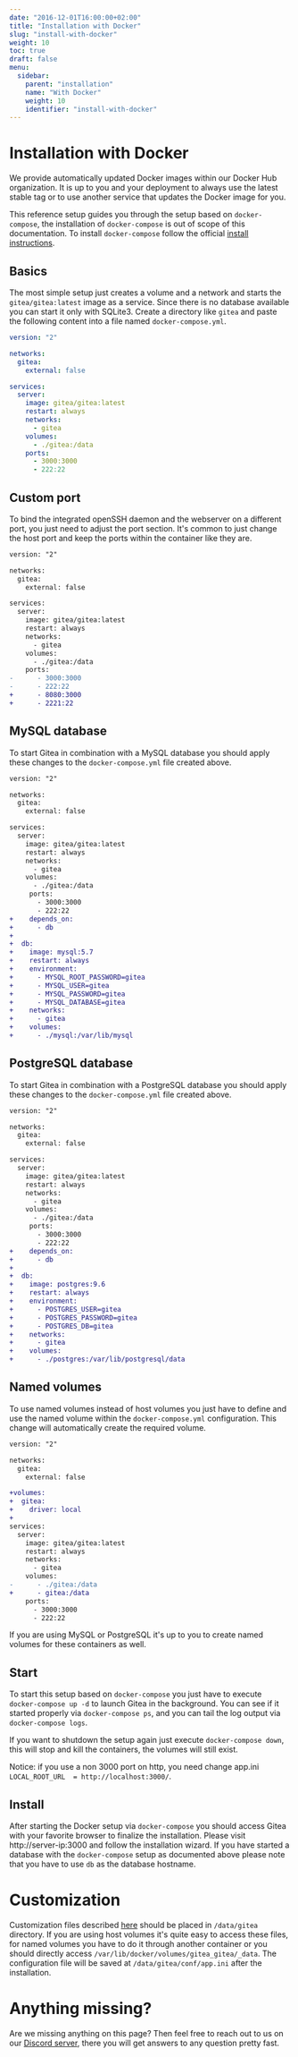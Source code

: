```yaml
---
date: "2016-12-01T16:00:00+02:00"
title: "Installation with Docker"
slug: "install-with-docker"
weight: 10
toc: true
draft: false
menu:
  sidebar:
    parent: "installation"
    name: "With Docker"
    weight: 10
    identifier: "install-with-docker"
---
```


# Installation with Docker

We provide automatically updated Docker images within our Docker Hub organization. It is up to you and your deployment to always use the latest stable tag or to use another service that updates the Docker image for you.

This reference setup guides you through the setup based on `docker-compose`, the installation of `docker-compose` is out of scope of this documentation. To install `docker-compose` follow the official [install instructions](https://docs.docker.com/compose/install/).

## Basics

The most simple setup just creates a volume and a network and starts the `gitea/gitea:latest` image as a service. Since there is no database available you can start it only with SQLite3. Create a directory like `gitea` and paste the following content into a file named `docker-compose.yml`.

```yaml
version: "2"

networks:
  gitea:
    external: false

services:
  server:
    image: gitea/gitea:latest
    restart: always
    networks:
      - gitea
    volumes:
      - ./gitea:/data
    ports:
      - 3000:3000
      - 222:22
```

## Custom port

To bind the integrated openSSH daemon and the webserver on a different port, you just need to adjust the port section. It's common to just change the host port and keep the ports within the container like they are.

```diff
version: "2"

networks:
  gitea:
    external: false

services:
  server:
    image: gitea/gitea:latest
    restart: always
    networks:
      - gitea
    volumes:
      - ./gitea:/data
    ports:
-      - 3000:3000
-      - 222:22
+      - 8080:3000
+      - 2221:22
```

## MySQL database

To start Gitea in combination with a MySQL database you should apply these changes to the `docker-compose.yml` file created above.

```diff
version: "2"

networks:
  gitea:
    external: false

services:
  server:
    image: gitea/gitea:latest
    restart: always
    networks:
      - gitea
    volumes:
      - ./gitea:/data
     ports:
       - 3000:3000
       - 222:22
+    depends_on:
+      - db
+
+  db:
+    image: mysql:5.7
+    restart: always
+    environment:
+      - MYSQL_ROOT_PASSWORD=gitea
+      - MYSQL_USER=gitea
+      - MYSQL_PASSWORD=gitea
+      - MYSQL_DATABASE=gitea
+    networks:
+      - gitea
+    volumes:
+      - ./mysql:/var/lib/mysql
```

## PostgreSQL database

To start Gitea in combination with a PostgreSQL database you should apply these changes to the `docker-compose.yml` file created above.

```diff
version: "2"

networks:
  gitea:
    external: false

services:
  server:
    image: gitea/gitea:latest
    restart: always
    networks:
      - gitea
    volumes:
      - ./gitea:/data
     ports:
       - 3000:3000
       - 222:22
+    depends_on:
+      - db
+
+  db:
+    image: postgres:9.6
+    restart: always
+    environment:
+      - POSTGRES_USER=gitea
+      - POSTGRES_PASSWORD=gitea
+      - POSTGRES_DB=gitea
+    networks:
+      - gitea
+    volumes:
+      - ./postgres:/var/lib/postgresql/data
```

## Named volumes

To use named volumes instead of host volumes you just have to define and use the named volume within the `docker-compose.yml` configuration. This change will automatically create the required volume.

```diff
version: "2"

networks:
  gitea:
    external: false

+volumes:
+  gitea:
+    driver: local
+
services:
  server:
    image: gitea/gitea:latest
    restart: always
    networks:
      - gitea
    volumes:
-      - ./gitea:/data
+      - gitea:/data
    ports:
      - 3000:3000
      - 222:22
```

If you are using MySQL or PostgreSQL it's up to you to create named volumes for these containers as well.

## Start

To start this setup based on `docker-compose` you just have to execute `docker-compose up -d` to launch Gitea in the background. You can see if it started properly via `docker-compose ps`, and you can tail the log output via `docker-compose logs`.

If you want to shutdown the setup again just execute `docker-compose down`, this will stop and kill the containers, the volumes will still exist.

Notice: if you use a non 3000 port on http, you need change app.ini `LOCAL_ROOT_URL  = http://localhost:3000/`.

## Install

After starting the Docker setup via `docker-compose` you should access Gitea with your favorite browser to finalize the installation. Please visit http://server-ip:3000 and follow the installation wizard. If you have started a database with the `docker-compose` setup as documented above please note that you have to use `db` as the database hostname.

# Customization

Customization files described [here](https://docs.gitea.io/en-us/customizing-gitea/) should be placed in `/data/gitea` directory. If you are using host volumes it's quite easy to access these files, for named volumes you have to do it through another container or you should directly access `/var/lib/docker/volumes/gitea_gitea/_data`. The configuration file will be saved at `/data/gitea/conf/app.ini` after the installation.

# Anything missing?

Are we missing anything on this page? Then feel free to reach out to us on our [Discord server](https://discord.gg/NsatcWJ), there you will get answers to any question pretty fast.
